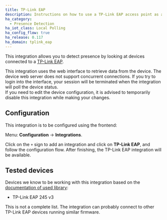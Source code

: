 ```yaml
---
title: TP-Link EAP
description: Instructions on how to use a TP-Link EAP access point as a device tracker.
ha_category:
  - Presence Detection
ha_iot_class: Local Polling
ha_config_flow: true
ha_release: 0.117
ha_domain: tplink_eap
---
```


This integration allows you to detect presence by looking at devices connected to a [TP-Link EAP](https://www.tp-link.com/us/business-networking/ceiling-mount-access-point/).

<div class='note warning'>
This integration uses the web interface to retrieve data from the device. The device web server does not support concurrent connections.
If you try to login into the interface, your session will be terminated when the integration will poll the device status.
<br>
If you need to edit the device configuration, it is advised to temporarily disable this integration while making your changes.
</div>

## Configuration

This integration is to be configured using the frontend:

Menu: **Configuration** -> **Integrations**.

Click on the `+` sign to add an integration and click on **TP-Link EAP**,
and follow the configuration flow. After finishing, the TP-Link EAP integration will be available.

## Tested devices

Devices we know to be working with this integration based on the [documentation of used library](https://github.com/chemicalstorm/pytleap#supported-hardware):

- TP-Link EAP 245 v3

This is not a complete list. The integration can probably connect to other TP-Link EAP devices running similar firmware.
